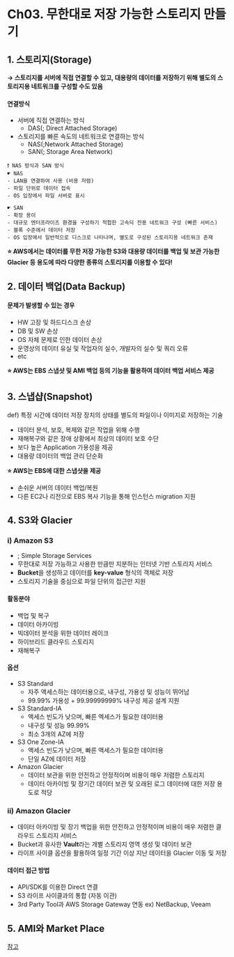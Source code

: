 # Ch03. 무한대로 저장 가능한 스토리지 만들기

## 1. 스토리지(Storage)
**→ 스토리지를 서버에 직접 연결할 수 있고, 대용량의 데이터를 저장하기 위해 별도의 스토리지용 네트워크를 구성할 수도 있음**  

#### **연결방식**
- 서버에 직접 연결하는 방식
    - DAS(; Direct Attached Storage)
- 스토리지를 빠른 속도의 네트워크로 연결하는 방식
    - NAS(;Network Attached Storage)
    - SAN(; Storage Area Network)
```
❗️ NAS 방식과 SAN 방식
☛ NAS
- LAN을 연결하여 사용 (비용 저렴)
- 파일 단위로 데이터 접속
- OS 입장에서 파일 서버로 표시

☛ SAN
- 확장 용이
- 대규모 엔터프라이즈 환경을 구성하기 적합한 고속듸 전용 네트워크 구성 (빠른 서비스)
- 블록 수준에서 데이터 저장
- OS 입장에서 일반적으로 디스크로 나타나며, 별도로 구성된 스토리지용 네트워크 존재
```

**⭐️ AWS에서는 데이터를 무한 저장 가능한 S3와 대용량 데이터를 백업 및 보관 가능한 Glacier 등 용도에 따라 다양한 종류의 스토리지를 이용할 수 있다!**

## 2. 데이터 백업(Data Backup)
#### **문제가 발생할 수 있는 경우**
- HW 고장 및 하드디스크 손상
- DB 및 SW 손상
- OS 자체 문제로 인한 데이터 손상
- 운영상의 데이터 유실 및 작업자의 실수, 개발자의 실수 및 쿼리 오류
- etc  

**⭐️ AWS는 EBS 스냅샷 및 AMI 백업 등의 기능을 활용하여 데이터 백업 서비스 제공**  

## 3. 스냅샵(Snapshot)
def) 특정 시간에 데이터 저장 장치의 상태를 별도의 파일이나 이미지로 저장하는 기술  

- 데이터 분석, 보호, 복제와 같은 작업을 위해 수행
- 재해복구와 같은 장애 상황에서 최상의 데이터 보호 수단
- 보다 높은 Application 가용성을 제공
- 대용량 데이터의 백업 관리 단순화

**⭐️ AWS는 EBS에 대한 스냅샷을 제공**
- 손쉬운 서버의 데이터 백업/복원
- 다른 EC2나 리전으로 EBS 복사 기능을 통해 인스턴스 migration 지원

## 4. S3와 Glacier
### **i) Amazon S3**
- ; Simple Storage Services
- 무한대로 저장 가능하고 사용한 만큼만 지분하는 인터넷 기반 스토리지 서비스
- **Bucket**을 생성하고 데이터를 **key-value** 형식의 객체로 저장
- 스토리지 기술을 중심으로 파일 단위의 접근만 지원

#### 활동분야
- 백업 및 복구
- 데이터 아카이빙
- 빅데이터 분석을 위한 데이터 레이크
- 하이브리드 클라우드 스토리지
- 재해복구

#### 옵션
- S3 Standard
    - 자주 액세스하는 데이터용으로, 내구성, 가용성 및 성능이 뛰어남
    - 99.99% 가용성 + 99.99999999% 내구성 제공 설계 지원
- S3 Standard-IA
    - 액세스 빈도가 낮으며, 빠른 엑세스가 필요한 데이터용
    - 내구성 및 성능 99.99%
    - 최소 3개의 AZ에 저장
- S3 One Zone-IA
    - 액세스 빈도가 낮으며, 빠른 액세스가 필요한 데이터용
    - 단일 AZ에 데이터 저장
- Amazon Glacier
    - 데이터 보관을 위한 안전하고 안정적이며 비용이 매우 저렴한 스토리지
    - 데이터 아카이빙 및 장기간 데이터 보관 및 오래된 로그 데이터에 대한 저장 용도로 적당

### **ii) Amazon Glacier**
- 데이터 아카이빙 및 장기 백업을 위한 안전하고 안정적이며 비용이 매우 저렴한 클라우드 스토리지 서비스
- Bucket과 유사한 **Vault**라는 개별 스토리지 영역 생성 및 데이터 보관
- 라이프 사이클 옵션을 활용하여 일정 기간 이상 지난 데이터을 Glacier 이동 및 저장

#### 데이터 접근 방법
- API/SDK를 이용한 Direct 연결
- S3 라이프 사이클과의 통합 (자동 이관)
- 3rd Party Tool과 AWS Storage Gateway 연동  ex) NetBackup, Veeam

## 5. AMI와 Market Place

[참고](https://aws.amazon.com/ko/what-is-cloud-object-storage/)